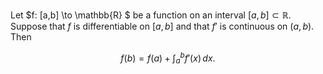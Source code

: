 Let $f: [a,b] \to \mathbb{R} $ be a function on 
an interval $[a,b] \subset \mathbb{R}$. Suppose 
that $f$ is differentiable on $[a,b]$ and that $f'$ is 
continuous on $(a,b)$. Then

$$
f(b) = f(a) + \int_a^b f'(x)\,dx.
$$
